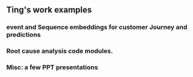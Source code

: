 ## Ting's work examples

### event and Sequence embeddings for customer Journey and predictions

### Root cause analysis code modules. 

### Misc: a few PPT presentations




